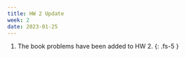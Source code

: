 ```yaml
---
title: HW 2 Update
week: 2
date: 2023-01-25
---
```


1. The book problems have been added to HW 2.
{: .fs-5 }
